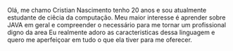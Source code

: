 Olá, me chamo Cristian Nascimento tenho 20 anos e sou atualmente estudante de ciêcia da computação.
Meu maior interesse é aprender sobre JAVA em geral e compreender o necessário para me tornar um profissional digno da area
Eu realmente adoro as caracteristicas dessa linguagem e quero me aperfeiçoar em tudo o que ela tiver para me oferecer.
